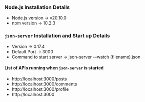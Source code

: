 ### Node.js Installation Details

- Node.js version -> v20.10.0
- npm version ->  10.2.3

### `json-server` Installation and Start up Details

- Version ->  0.17.4
- Default Port ->  3000
- Command to start server ->  json-server --watch (filename).json

#### List of APIs running when `json-server` is started

- http://localhost:3000/posts
- http://localhost:3000/comments
- http://localhost:3000/profile
- http://localhost:3000

